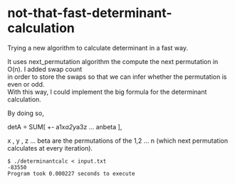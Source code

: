 # not-that-fast-determinant-calculation  
Trying a new algorithm to calculate determinant in a fast way.  

It uses next_permutation algorithm the compute the next permutation in O(n). I added swap count   
in order to store the swaps so that we can infer whether the permutation is even or odd.    
With this way, I could implement the big formula for the determinant calculation.  


By doing so,  

detA = SUM[ +- a1x*a2y*a3z ... anbeta ],  

x , y , z ... beta  are the permutations of the 1,2 ... n  (which next permutation calculates at every iteration).  

```
$ ./determinantcalc < input.txt 
-83550
Program took 0.000227 seconds to execute
```

